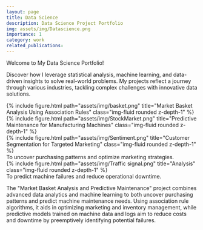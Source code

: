 ```yaml
---
layout: page
title: Data Science
description: Data Science Project Portfolio
img: assets/img/Datascience.png
importance: 1
category: work
related_publications: 
---
```


Welcome to My Data Science Portfolio!

Discover how I leverage statistical analysis, machine learning, and data-driven insights to solve real-world problems. My projects reflect a journey through various industries, tackling complex challenges with innovative data solutions.



<div class="row">
    <div class="col-sm mt-3 mt-md-0">
        {% include figure.html path="assets/img/basket.png" title="Market Basket Analysis Using Association Rules" class="img-fluid rounded z-depth-1" %}
    </div>
    <div class="col-sm mt-3 mt-md-0">
        {% include figure.html path="assets/img/StockMarket.png" title="Predictive Maintenance for Manufacturing Machines" class="img-fluid rounded z-depth-1" %}
    </div>
    <div class="col-sm mt-3 mt-md-0">
        {% include figure.html path="assets/img/Sentiment.png" title="Customer Segmentation for Targeted Marketing" class="img-fluid rounded z-depth-1" %}
    </div>
</div>
<div class="caption">
    To uncover purchasing patterns and optimize marketing strategies.
</div>
<div class="row">
    <div class="col-sm mt-3 mt-md-0">
        {% include figure.html path="assets/img/Traffic signal.png" title="Analysis" class="img-fluid rounded z-depth-1" %}
    </div>
</div>
<div class="caption">
    To predict machine failures and reduce operational downtime.
</div>

The "Market Basket Analysis and Predictive Maintenance" project combines advanced data analytics and machine learning to both uncover purchasing patterns and predict machine maintenance needs. Using association rule algorithms, it aids in optimizing marketing and inventory management, while predictive models trained on machine data and logs aim to reduce costs and downtime by preemptively identifying potential failures.






